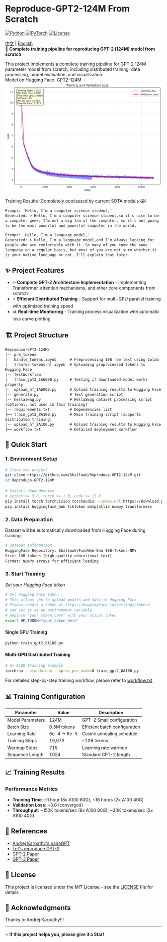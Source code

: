 # Reproduce-GPT2-124M From Scratch

[![Python](https://img.shields.io/badge/Python-3.8+-blue.svg)](https://python.org)
[![PyTorch](https://img.shields.io/badge/PyTorch-2.0+-red.svg)](https://pytorch.org)
[![License](https://img.shields.io/badge/License-MIT-green.svg)](LICENSE)

[中文](README.md) | [English](README_en.md) <br>
🚀 **Complete training pipeline for reproducing GPT-2 (124M) model from scratch**

This project implements a complete training pipeline for GPT-2 124M parameter model from scratch, including distributed training, data processing, model evaluation, and visualization.<br>
Model on Hugging Face: [GPT2-124M](https://huggingface.co/ShallowU/GPT2-124M)
![loss](./loss.png)

Training Results (Completely outclassed by current SOTA models 😭)
```
Prompt: 'Hello, I'm a computer science student,'
Generated: > Hello, I'm a computer science student,so it's nice to be a computer geek. I'm not a big fan of the computer, so it's not going to be the most powerful and powerful computer in the world. 

```

```
Prompt: 'Hello, I'm a language model,'
Generated: > Hello, I'm a language model,and I'm always looking for people who are comfortable with it. So many of you know the same language on a regular basis, but most of you are not sure whether it is your native language or not. I'll explain that later.
```

## ✨ Project Features

- 🔥 **Complete GPT-2 Architecture Implementation** - Implementing Transformer, attention mechanisms, and other core components from scratch
- ⚡ **Efficient Distributed Training** - Support for multi-GPU parallel training with optimized training speed
- 📊 **Real-time Monitoring** - Training process visualization with automatic loss curve plotting

## 🏗️ Project Structure

```
Reproduce-GPT2-124M/
|-- pre_tokens
|   handle_tokens.ipynb      # Preprocessing 10B raw text using Colab
|   tranfer-tokens-hf.ipynb  # Uploading preprocessed tokens to Hugging Face
|-- TestWorkflow
|   train_gpt2_1A6000.py     # Testing if downloaded model works properly
|   upload_hf_1A6000.py      # Upload training results to Hugging Face
|-- generate.py              # Text generation script
|-- hellaswag.py             # HellaSwag dataset processing script (optional, not used in this training)
|-- requirements.txt         # Dependencies list
├── train_gpt2_8A100.py      # Main training script (supports distributed training)
|-- upload_hf_8A100.py       # Upload training results to Hugging Face
├── workflow.txt             # Detailed deployment workflow

```

## 🚀 Quick Start

### 1. Environment Setup

```bash
# Clone the project
git clone https://github.com/ShallowU/Reproduce-GPT2-124M.git
cd Reproduce-GPT2-124M

# Install dependencies
# python >= 3.8, torch >= 2.0, cuda >= 11.8
pip install torch torchvision torchaudio --index-url https://download.pytorch.org/whl/cu118
pip install huggingface_hub tiktoken matplotlib numpy transformers
```

### 2. Data Preparation

Dataset will be automatically downloaded from Hugging Face during training:
```bash
# Dataset Information
HuggingFace Repository: ShallowU/FineWeb-Edu-10B-Tokens-NPY
Size: 10B tokens (high-quality educational text)
Format: NumPy arrays for efficient loading
```

### 3. Start Training

*Set your Hugging Face token*
```bash
# Set Hugging Face token
# This allows you to upload models and data to Hugging Face
# Please create a token at https://huggingface.co/settings/tokens
# and set it as an environment variable
# Replace "your_token_here" with your actual token
export HF_TOKEN="your_token_here" 
```

#### Single GPU Training
```bash
python train_gpt2_8A100.py
```

#### Multi-GPU Distributed Training    
```bash
# 8x A100 training example
torchrun --standalone --nproc_per_node=8 train_gpt2_8A100.py
```
For detailed step-by-step training workflow, please refer to [workflow.txt](workflow.txt)

## 📊 Training Configuration

| Parameter | Value | Description |
|-----------|-------|-------------|
| Model Parameters | 124M | GPT-2 Small configuration |
| Batch Size | 0.5M tokens | Efficient batch configuration |
| Learning Rate | 6e-4 → 6e-5 | Cosine annealing schedule |
| Training Steps | 19,073 | ~10B tokens |
| Warmup Steps | 715 | Learning rate warmup |
| Sequence Length | 1024 | Standard GPT-2 length |

## 📈 Training Results

### Performance Metrics
- **Training Time**: ~1 hour (8x A100 80G), ~16 hours (2x A100 40G)
- **Validation Loss**: ~3.0 (converged)
- **Throughput**: ~150K tokens/sec (8x A100 80G), ~20K tokens/sec (2x A100 40G)

## 🤝 References

- [Andrej Karpathy's nanoGPT](https://github.com/karpathy/nanoGPT)
- [Let's reproduce GPT-2](https://youtu.be/l8pRSuU81PU)
- [GPT-2 Paper](https://cdn.openai.com/better-language-models/language_models_are_unsupervised_multitask_learners.pdf)
- [GPT-3 Paper](https://arxiv.org/abs/2005.14165)

## 📄 License

This project is licensed under the MIT License - see the [LICENSE](LICENSE) file for details

## 🙏 Acknowledgments

Thanks to Andrej Karpathy!!!

---

⭐ **If this project helps you, please give it a Star!**